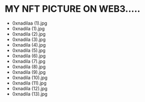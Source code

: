 # MY NFT PICTURE ON WEB3.....
- 0xnadilaa (1).jpg
- 0xnadila (1).jpg
- 0xnadila (2).jpg
- 0xnadila (3).jpg
- 0xnadila (4).jpg
- 0xnadila (5).jpg
- 0xnadila (6).jpg
- 0xnadila (7).jpg
- 0xnadila (8).jpg
- 0xnadila (9).jpg
- 0xnadila (10).jpg
- 0xnadila (11).jpg
- 0xnadila (12).jpg
- 0xnadila (13).jpg
